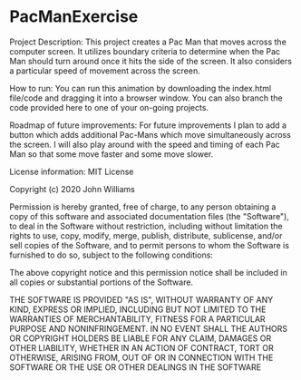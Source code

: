 # PacManExercise
Project Description: This project creates a Pac Man that moves across the computer screen. It utilizes boundary criteria to determine when the Pac Man should turn around once it hits the side of the screen. It also considers a particular speed of movement across the screen.

How to run: You can run this animation by downloading the index.html file/code and dragging it into a browser window. You can also branch the code provided here to one of your on-going projects.

Roadmap of future improvements:
For future improvements I plan to add a button which adds additional Pac-Mans which move simultaneously across the screen. I will also play around with the speed and timing of each Pac Man so that some move faster and some move slower. 

License information:
MIT License

Copyright (c) 2020 John Williams

Permission is hereby granted, free of charge, to any person obtaining a copy of this software and associated documentation files (the "Software"), to deal in the Software without restriction, including without limitation the rights to use, copy, modify, merge, publish, distribute, sublicense, and/or sell copies of the Software, and to permit persons to whom the Software is furnished to do so, subject to the following conditions:

The above copyright notice and this permission notice shall be included in all copies or substantial portions of the Software.

THE SOFTWARE IS PROVIDED "AS IS", WITHOUT WARRANTY OF ANY KIND, EXPRESS OR IMPLIED, INCLUDING BUT NOT LIMITED TO THE WARRANTIES OF MERCHANTABILITY, FITNESS FOR A PARTICULAR PURPOSE AND NONINFRINGEMENT. IN NO EVENT SHALL THE AUTHORS OR COPYRIGHT HOLDERS BE LIABLE FOR ANY CLAIM, DAMAGES OR OTHER LIABILITY, WHETHER IN AN ACTION OF CONTRACT, TORT OR OTHERWISE, ARISING FROM, OUT OF OR IN CONNECTION WITH THE SOFTWARE OR THE USE OR OTHER DEALINGS IN THE SOFTWARE
